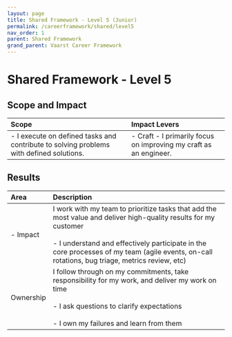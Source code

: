```yaml
---
layout: page
title: Shared Framework - Level 5 (Junior)
permalink: /careerframework/shared/level5
nav_order: 1
parent: Shared Framework
grand_parent: Vaarst Career Framework
---
```


# Shared Framework - Level 5

## Scope and Impact

| Scope        | Impact Levers     |
|:-------------|:------------------|
| - I execute on defined tasks and contribute to solving problems with defined solutions.| - Craft - I primarily focus on improving my craft as an engineer.|

## Results

|Area          | Description       |
|:-------------|:------------------|
| - Impact|I work with my team to prioritize tasks that add the most value and deliver high-quality results for my customer<br><br> - I understand and effectively participate in the core processes of my team (agile events, on-call rotations, bug triage, metrics review, etc)|
|Ownership|I follow through on my commitments, take responsibility for my work, and deliver my work on time<br><br> - I ask questions to clarify expectations<br><br> - I own my failures and learn from them|
